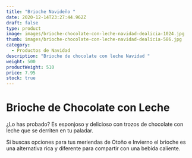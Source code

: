 ```yaml
---
title: "Brioche Navideño "
date: 2020-12-14T23:27:44.962Z
draft: false
type: product
image: images/brioche-chocolate-con-leche-navidad-dealicia-1024.jpg
thumb: images/brioche-chocolate-con-leche-navidad-dealicia-586.jpg
category:
  - Productos de Navidad
description: "Brioche de chocolate con leche Navidad "
weight: 500
productWeight: 510
price: 7.95
stock: true
---
```

# Brioche de Chocolate con Leche

¿Lo has probado? Es esponjoso y delicioso con trozos de chocolate con leche que se derriten en tu paladar. 

Si buscas opciones para tus meriendas de Otoño e Invierno el brioche es una alternativa rica y diferente para compartir con una bebida caliente.